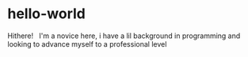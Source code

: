 # hello-world
Hithere!   I'm a novice here, i have a lil background in programming and looking to advance myself to a professional level

